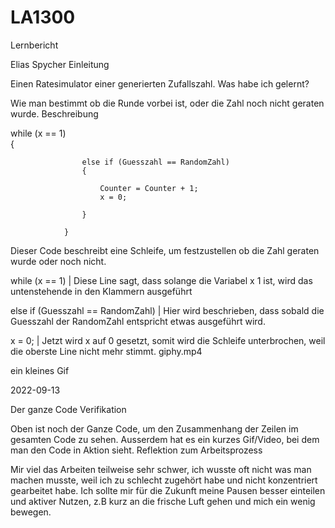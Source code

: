 # LA1300
Lernbericht

Elias Spycher
Einleitung

Einen Ratesimulator einer generierten Zufallszahl.
Was habe ich gelernt?

Wie man bestimmt ob die Runde vorbei ist, oder die Zahl noch nicht geraten wurde.
Beschreibung

 while (x == 1)                                                  
                {
              
                    else if (Guesszahl == RandomZahl)
                    {
   
                        Counter = Counter + 1;
                        x = 0;

                    }
                    
                }  
                

Dieser Code beschreibt eine Schleife, um festzustellen ob die Zahl geraten wurde oder noch nicht.

while (x == 1)
| Diese Line sagt, dass solange die Variabel x 1 ist, wird das untenstehende in den Klammern ausgeführt

else if (Guesszahl == RandomZahl)
| Hier wird beschrieben, dass sobald die Guesszahl der RandomZahl entspricht etwas ausgeführt wird.

x = 0;
| Jetzt wird x auf 0 gesetzt, somit wird die Schleife unterbrochen, weil die oberste Line nicht mehr stimmt.
giphy.mp4

ein kleines Gif

2022-09-13

Der ganze Code
Verifikation

Oben ist noch der Ganze Code, um den Zusammenhang der Zeilen im gesamten Code zu sehen. Ausserdem hat es ein kurzes Gif/Video, bei dem man den Code in Aktion sieht.
Reflektion zum Arbeitsprozess

Mir viel das Arbeiten teilweise sehr schwer, ich wusste oft nicht was man machen musste, weil ich zu schlecht zugehört habe und nicht konzentriert gearbeitet habe. Ich sollte mir für die Zukunft meine Pausen besser einteilen und aktiver Nutzen, z.B kurz an die frische Luft gehen und mich ein wenig bewegen.
